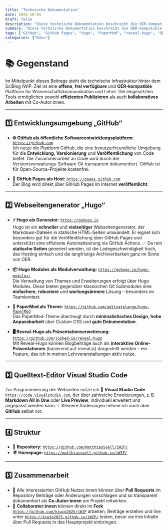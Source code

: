 ```yaml
---
title: "Technische Dokumentation"
date: 2025-10-01
draft: false
description: "Diese technische Dokumentation beschreibt die OER-kompatible und frei verfügbare Softwarebasis des SciBlog iWIP."
summary: "Diese technische Dokumentation beschreibt die OER-kompatible und frei verfügbare Softwarebasis des SciBlog iWIP."
tags: ["GitHub", "GitHub Pages", "Hugo", "PaperMod", "reveal-hugo", "OER", "Open Source"]
categories: ["Doku"]
---
```


# 📚 Gegenstand  

Im Mittelpunkt dieses Beitrags steht die technische Infrastruktur hinter dem SciBlog iWIP. Ziel ist eine **offene**, **frei verfügbare** und **OER-kompatible** Plattform für Wissenschaftskommunikation und Lehre. Die eingesetzten Tools ermöglichen sowohl **effizientes Publizieren** als auch **kollaboratives Arbeiten** mit Co-Autor:innen.

---

## 1️⃣ Entwicklungsumgebung „GitHub“

- **🌐 GitHub als öffentliche Softwareentwicklungsplattform:** [`https://github.com`](https://github.com)  
  Ich nutze die Plattform GitHub, die eine benutzerfreundliche Umgebung für die **Entwicklung**, **Versionierung** und **Veröffentlichung** von Code bietet. Die Zusammenarbeit an Code wird durch die Versionsverwaltungs-Software Git transparent dokumentiert. GitHub ist für Open-Source-Projekte kostenfrei.
 
- **🚀 GitHub Pages als Host:** [`https://pages.github.com`](https://pages.github.com)  
  Der Blog wird direkt über GitHub Pages im Internet **veröffentlicht**.

---

## 2️⃣ Webseitengenerator „Hugo“

- **⚡ Hugo als Generator:** [`https://gohugo.io`](https://gohugo.io)  
  Hugo ist ein **schneller** und **vielseitiger** Webseitengenerator, der Markdown-Dateien in statische HTML-Seiten umwandelt. Er eignet sich besonders gut für die Veröffentlichung über GitHub Pages und unterstützt eine effiziente Automatisierung via GitHub Actions. ✅ Da rein **statische Seiten** generiert werden, ist die Ladegeschwindigkeit hoch, das Hosting einfach und die langfristige Archivierbarkeit ganz im Sinne von OER.

- **📦 Hugo Modules als Modulverwaltung:** [`https://gohugo.io/hugo-modules/`](https://gohugo.io/hugo-modules/)  
  Die Verwaltung von Themes und Erweiterungen erfolgt über Hugo Modules. Diese bieten gegenüber klassischen Git Submodules eine **einfachere**, **robustere** und **wartungsärmere** Lösung – besonders im Teamkontext.

- **🎨 PaperMod als Theme:** [`https://github.com/adityatelange/hugo-PaperMod`](https://github.com/adityatelange/hugo-PaperMod)  
  Das PaperMod-Theme überzeugt durch **minimalistisches Design**, **hohe Anpassbarkeit** über Custom CSS und **gute Dokumentation**.

- **🖥️ Reveal-Hugo als Präsentationserweiterung:** [`https://github.com/joshed-io/reveal-hugo`](https://github.com/joshed-io/reveal-hugo)  
  Mit Reveal-Hugo können Blogbeiträge auch als **interaktive Online-Präsentationen** (basierend auf reveal.js) dargestellt werden – ein Feature, das ich in meinen Lehrveranstaltungen aktiv nutze.

---

## 3️⃣ Quelltext-Editor Visual Studio Code  

Zur Programmierung der Webseiten nutze ich 📝 **Visual Studio Code** [`https://code.visualstudio.com`](https://code.visualstudio.com), der über zahlreiche Erweiterungen, z. B. **Markdown All in One** oder **Live Preview**, individuell erweitert und angepasst werden kann. 💡 Kleinere Änderungen nehme ich auch über **GitHub** selbst vor.

---

## 4️⃣ Struktur  

- 📂 **Repository:** [`https://github.com/MatthiasSoell/iWIP/`](https://github.com/MatthiasSoell/iWIP/)  
- 🌍 **Homepage:** [`https://matthiassoell.github.io/iWIP/`](https://matthiassoell.github.io/iWIP/)

---

## 5️⃣ Zusammenarbeit  

- 👥 Alle interessierten GitHub Nutzer:innen können über **Pull Requests** im Repository Beiträge oder Änderungen vorschlagen und so transparent dokumentiert als **Co-Autor:innen** am Projekt mitwirken.  
- 🤝 **Collaborator:innen** können direkt im **Fork** [`https://github.com/kiwip2025/iWIP`](https://github.com/kiwip2025/iWIP) arbeiten, Beiträge erstellen und live unter [`https://kiwip2025.github.io/iWIP/`](https://kiwip2025.github.io/iWIP/) testen, bevor sie ihre Inhalte über Pull Requests in das Hauptprojekt einbringen.
